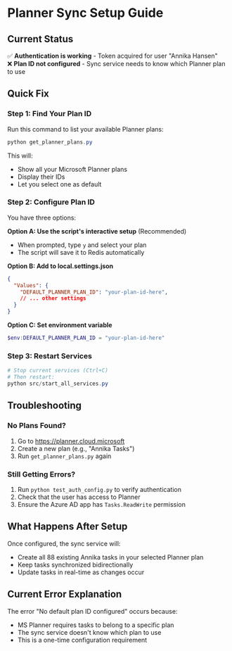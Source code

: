 # Planner Sync Setup Guide

## Current Status

✅ **Authentication is working** - Token acquired for user "Annika Hansen"  
❌ **Plan ID not configured** - Sync service needs to know which Planner plan to use

## Quick Fix

### Step 1: Find Your Plan ID

Run this command to list your available Planner plans:

```powershell
python get_planner_plans.py
```

This will:
- Show all your Microsoft Planner plans
- Display their IDs
- Let you select one as default

### Step 2: Configure Plan ID

You have three options:

**Option A: Use the script's interactive setup** (Recommended)
- When prompted, type `y` and select your plan
- The script will save it to Redis automatically

**Option B: Add to local.settings.json**
```json
{
  "Values": {
    "DEFAULT_PLANNER_PLAN_ID": "your-plan-id-here",
    // ... other settings
  }
}
```

**Option C: Set environment variable**
```powershell
$env:DEFAULT_PLANNER_PLAN_ID = "your-plan-id-here"
```

### Step 3: Restart Services

```powershell
# Stop current services (Ctrl+C)
# Then restart:
python src/start_all_services.py
```

## Troubleshooting

### No Plans Found?
1. Go to https://planner.cloud.microsoft
2. Create a new plan (e.g., "Annika Tasks")
3. Run `get_planner_plans.py` again

### Still Getting Errors?
1. Run `python test_auth_config.py` to verify authentication
2. Check that the user has access to Planner
3. Ensure the Azure AD app has `Tasks.ReadWrite` permission

## What Happens After Setup

Once configured, the sync service will:
- Create all 88 existing Annika tasks in your selected Planner plan
- Keep tasks synchronized bidirectionally
- Update tasks in real-time as changes occur

## Current Error Explanation

The error "No default plan ID configured" occurs because:
- MS Planner requires tasks to belong to a specific plan
- The sync service doesn't know which plan to use
- This is a one-time configuration requirement 